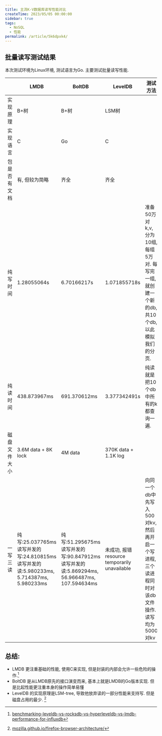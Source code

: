 ```yaml
---
title: 主流K-V数据库读写性能对比
createTime: 2023/05/05 00:00:00
sidebar: true
tags:
  - NoSQL
  - 性能
permalink: /article/5k6dpxk4/
---
```

## 批量读写测试结果
本次测试环境为Linux环境, 测试语言为Go. 主要测试批量读写性能.

|              | LMDB                                                         | BoltDB                                                       | LevelDB                                      | 测试方法                                                     |
| ------------ | ------------------------------------------------------------ | ------------------------------------------------------------ | -------------------------------------------- | ------------------------------------------------------------ |
| 实现原理     | B+树                                                         | B+树                                                         | LSM树                                        |                                                              |
| 实现语言     | C                                                            | Go                                                           | C                                            |                                                              |
| 包是否有文档 | 有, 但较为简略                                               | 齐全                                                         | 齐全                                         |                                                              |
| 纯写时间     | 1.28055064s                                                  | 6.70166217s                                                  | 1.071855718s                                 | 准备50万对k,v,  分为10组, 每组5万对.  每写完一组, 就创建一个新的db, 共10个db, 以此模拟我们的分页. |
| 纯读时间     | 438.873967ms                                                 | 691.370612ms                                                 | 3.377342491s                                 | 纯读就是把10个db中所有的k都查询一遍.                         |
| 磁盘文件大小 | 3.6M data + 8K lock                                          | 4M data                                                      | 370K data + 1.1K log                         |                                                              |
| 一写三读     | 纯写:25.037765ms<br />读写并发的写:24.810815ms<br />读写并发的读:5.980233ms, 5.714387ms, 5.980233ms | 纯写:51.295675ms<br />读写并发的写:90.847912ms<br />读写并发的读:5.869294ms, 56.966487ms, 107.594634ms | 未成功, 报错resource temporarily unavailable | 向同一个db中先写入500对kv, 然后再开启一个写进程, 三个读进程同时对该db文件操作. 读写均为5000对kv |      



## 总结: 
- LMDB 更注重基础的性能, 使用C来实现, 但是封装的内部会允许一些危险的操作.[^first]
- BoltDB 是从LMDB原先的接口演变而来, 基本上就是LMDB的Go版本实现. 但是比起性能更注重本身的操作简单易懂
- LevelDB 的实现原理是LSM-tree, 导致他放弃读的一部分性能来支持写. 但是磁盘占用的最少. [^second]

[^first]: [benchmarking-leveldb-vs-rocksdb-vs-hyperleveldb-vs-lmdb-performance-for-influxdb](https://www.influxdata.com/blog/benchmarking-leveldb-vs-rocksdb-vs-hyperleveldb-vs-lmdb-performance-for-influxdb/#:~:text=Under%20the%20covers%20LevelDB%20is%20a%20Log%20Structured,tool%20that%20isolated%20the%20storage%20engines%20for%20testing.)
[^second]: [mozilla.github.io/firefox-browser-architecture/](https://mozilla.github.io/firefox-browser-architecture/text/0017-lmdb-vs-leveldb.html#:~:text=LMDB%20uses%20the%20OpenLDAP%20Public%20License%2C%20which%20appears,including%20Rust%20via%20the%20lmdb%20crate%2C%20among%20others.)

